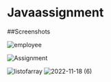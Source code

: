 # Javaassignment

##Screenshots



![employee](https://user-images.githubusercontent.com/89834476/202613105-a54b9d1d-9930-4eb7-b447-48d45d43a345.png)

![Assignment](https://user-images.githubusercontent.com/89834476/202613099-16320468-5896-4965-9b2d-f514f4a39ed1.png)

![listofarray](https://user-images.githubusercontent.com/89834476/202614730-c221b9f7-b638-405c-a168-6f76772645ae.png)
![2022-11-18 (6)](https://user-images.githubusercontent.com/89834476/202616669-bbe24373-6015-42f4-8d3f-222778a015f5.png)
